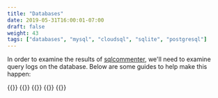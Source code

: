```yaml
---
title: "Databases"
date: 2019-05-31T16:00:01-07:00
draft: false
weight: 43
tags: ["databases", "mysql", "cloudsql", "sqlite", "postgresql"]
---
```


In order to examine the results of [sqlcommenter](/), we'll need
to examine query logs on the database. Below are some guides to help make this happen:

{{<card-vendor href="/databases/postgresql" src="/images/postgresql-logo.png">}}
{{<card-vendor href="/databases/mysql" src="/images/mysql-logo.png">}}
{{<card-vendor href="/databases/mariadb" src="/images/mariadb-logo.png">}}
{{<card-vendor href="https://sqlite.org/cli.html" src="/images/sqlite-logo.png">}}
{{<card-vendor href="https://cloud.google.com/sql/" src="/images/cloud-sql-card.png">}}
